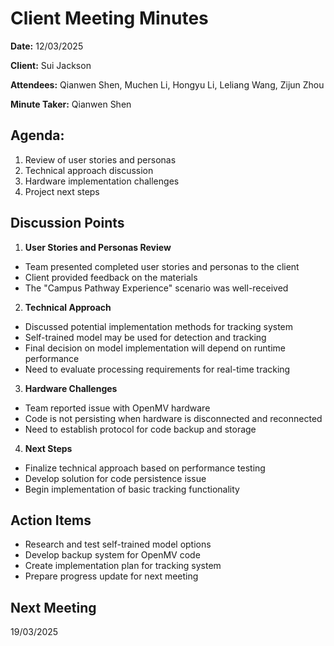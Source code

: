 # Client Meeting Minutes

**Date:** 12/03/2025

**Client:** Sui Jackson

**Attendees:** Qianwen Shen, Muchen Li, Hongyu Li, Leliang Wang, Zijun Zhou

**Minute Taker:** Qianwen Shen

## Agenda:
1. Review of user stories and personas
2. Technical approach discussion
3. Hardware implementation challenges
4. Project next steps

## Discussion Points

1. **User Stories and Personas Review**
  * Team presented completed user stories and personas to the client
  * Client provided feedback on the materials
  * The "Campus Pathway Experience" scenario was well-received

2. **Technical Approach**
  * Discussed potential implementation methods for tracking system
  * Self-trained model may be used for detection and tracking
  * Final decision on model implementation will depend on runtime performance
  * Need to evaluate processing requirements for real-time tracking

3. **Hardware Challenges**
  * Team reported issue with OpenMV hardware
  * Code is not persisting when hardware is disconnected and reconnected
  * Need to establish protocol for code backup and storage

4. **Next Steps**
  * Finalize technical approach based on performance testing
  * Develop solution for code persistence issue
  * Begin implementation of basic tracking functionality

## Action Items
* Research and test self-trained model options
* Develop backup system for OpenMV code
* Create implementation plan for tracking system
* Prepare progress update for next meeting

## Next Meeting
19/03/2025